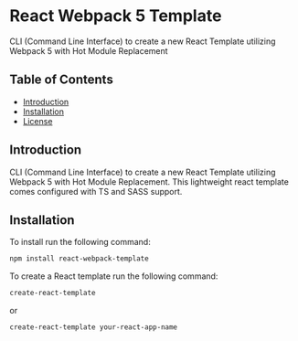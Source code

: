 # React Webpack 5 Template

CLI (Command Line Interface) to create a new React Template utilizing Webpack 5 with Hot Module Replacement

## Table of Contents

- [Introduction](#introduction)
- [Installation](#installation)
- [License](#license)

## Introduction

CLI (Command Line Interface) to create a new React Template utilizing Webpack 5 with Hot Module Replacement. This lightweight react template comes configured with TS and SASS support.

## Installation

To install run the following command:

```bash
npm install react-webpack-template
```

To create a React template run the following command:

```bash
create-react-template
```

or

```bash
create-react-template your-react-app-name
```
